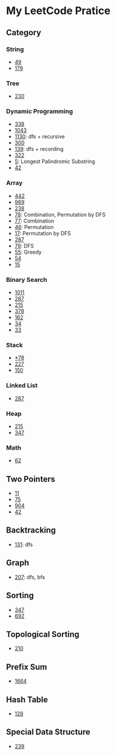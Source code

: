 # My LeetCode Pratice

## Category

### String
- [49](./Codes/49)
- [179](./Codes/179)

### Tree
- [230](./Codes/230)

### Dynamic Programming
- [338](./Codes/338)
- [1043](./Codes/1043)
- [1130](./Codes/1130): dfs + recursive
- [300](./Codes/300)
- [139](./Codes/139): dfs + recording
- [322](./Codes/322)
- [5](./Codes/5): Longest Palindromic Substring
- [42](./Codes/42)

### Array
- [442](./Codes/442)
- [969](./Codes/969)
- [238](./Codes/238)
- [78](./Codes/78): Combination, Permutation by DFS
- [77](./Codes/77): Combination
- [46](./Codes/46): Permutation
- [17](./Codes/17): Permutation by DFS
- [287](./Codes/287)
- [79](./Codes/79): DFS
- [55](./Codes/55): Greedy
- [54](./Codes/54)
- [15](./Codes/15)

### Binary Search
- [1011](./Codes/1011)
- [287](./Codes/287)
- [215](./Codes/215)
- [378](./Codes/378)
- [162](./Codes/162)
- [34](./Codes/34)
- [33](./Codes/33)

### Stack
- [*78](./Codes/78)
- [227](./Codes/227)
- [150](./Codes/150)

### Linked List
- [287](./Codes/287)

### Heap
- [215](./Codes/215)
- [347](./Codes/347)

### Math
- [62](./Codes/62)

## Two Pointers
- [11](./Codes/11)
- [75](./Codes/75)
- [904](./Codes/904)
- [42](./Codes/42)

## Backtracking
- [131](./Codes/131): dfs

## Graph
- [207](./Codes/207): dfs, bfs

## Sorting
- [347](./Codes/347)
- [692](./Codes/692)

## Topological Sorting
- [210](./Codes/210)

## Prefix Sum
- [1664](./Weekly-Contest/216/5607-Ways-to-Make-a-Fair-Array.py)

## Hash Table
- [128](./Codes/128)

## Special Data Structure
- [239](./Codes/239)